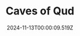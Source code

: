 ---
title: "Caves of Qud"
id: 333640
date: 2024-11-13T00:00:09.519Z
link: games/steam/recent/caves-of-qud
image: http://media.steampowered.com/steamcommunity/public/images/apps/333640/d301aa7d579383e6eeedf4a9cd26d703e6e5d5e0.jpg
playtime_2weeks: 3
playtime_forever: 1868
playtime_windows_forever: 0
playtime_mac_forever: 0
playtime_linux_forever: 1868
playtime_deck_forever: 1868
---